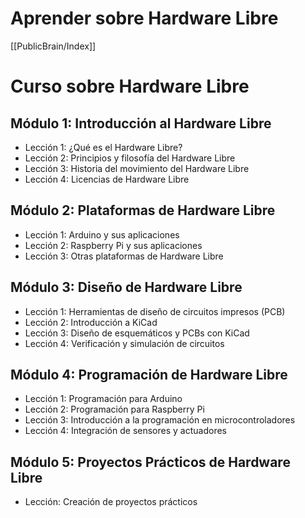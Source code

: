# Aprender sobre Hardware Libre

[[PublicBrain/Index]]

# Curso sobre Hardware Libre

## Módulo 1: Introducción al Hardware Libre
- Lección 1: ¿Qué es el Hardware Libre?
- Lección 2: Principios y filosofía del Hardware Libre
- Lección 3: Historia del movimiento del Hardware Libre
- Lección 4: Licencias de Hardware Libre

## Módulo 2: Plataformas de Hardware Libre
- Lección 1: Arduino y sus aplicaciones
- Lección 2: Raspberry Pi y sus aplicaciones
- Lección 3: Otras plataformas de Hardware Libre

## Módulo 3: Diseño de Hardware Libre
- Lección 1: Herramientas de diseño de circuitos impresos (PCB)
- Lección 2: Introducción a KiCad
- Lección 3: Diseño de esquemáticos y PCBs con KiCad
- Lección 4: Verificación y simulación de circuitos

## Módulo 4: Programación de Hardware Libre
- Lección 1: Programación para Arduino
- Lección 2: Programación para Raspberry Pi
- Lección 3: Introducción a la programación en microcontroladores
- Lección 4: Integración de sensores y actuadores

## Módulo 5: Proyectos Prácticos de Hardware Libre
- Lección: Creación de proyectos prácticos
